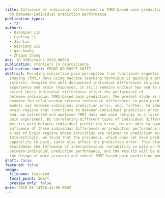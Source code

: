 ```yaml
---
title: Influence of individual differences in fMRI-based pain prediction models
  on between-individual prediction performance
publication_types:
  - "2"
authors:
  - Qianqian Lin
  - Linling Li
  - Jia Liu
  - Weixiang Liu
  - gan-huang
  - Zhiguo Zhang
doi: 10.3389/fnins.2018.00569
publication: Frontiers in neuroscience
publication_short: FRONT NEUROSCI-SWITZ
abstract: Decoding subjective pain perception from functional magnetic resonance
  imaging (fMRI) data using machine learning technique is gaining a growing
  interest. Despite the well-documented individual differences in pain
  experience and brain responses, it still remains unclear how and to what
  extent these individual differences affect the performance of
  between-individual fMRI-based pain prediction. The present study is aimed to
  examine the relationship between individual differences in pain prediction
  models and between-individual prediction error, and, further, to identify
  brain regions that contribute to between-individual prediction error. To this
  end, we collected and analyzed fMRI data and pain ratings in a laser-evoked
  pain experiment. By correlating different types of individual difference
  metrics with between-individual prediction error, we are able to quantify the
  influence of these individual differences on prediction performance and reveal
  a set of brain regions whose activities are related to prediction error.
  Interestingly, we found that the precuneus, which does not have predictive
  capability to pain, could also affect the prediction error. This study
  elucidates the influence of interindividual variability in pain on the
  between-individual prediction performance, and the results will be useful for
  the design of more accurate and robust fMRI-based pain prediction models.
draft: false
featured: false
image:
  filename: featured
  focal_point: Smart
  preview_only: false
date: 2018-08-14T16:44:00.000Z
---
```

